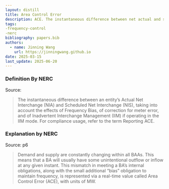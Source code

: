 ```yaml
---
layout: distill
title: Area Control Error
description: ACE. The instantaneous difference between net actual and scheduled interchange.
tags:
-frequency-control 
-nerc
bibliography: papers.bib
authors:
  - name: Jinning Wang
    url: https://jinningwang.github.io
date: 2025-03-15
last_update: 2025-06-20
---
```


### Definition By NERC

Source: <d-cite key="nerc2024glossary"></d-cite>

> The instantaneous difference between an entity’s Actual Net Interchange (NIA) and Scheduled Net Interchange (NIS), taking into account the effects of Frequency Bias, of correction for meter error, and of Inadvertent Interchange Management (IIM) if operating in the IIM mode. For compliance usage, refer to the term Reporting ACE.

### Explanation by NERC

Source: <d-cite key="nerc2021balancing"></d-cite> p6

> Demand and supply are constantly changing within all BAAs. This means that a BA will usually have some unintentional outflow or inflow at any given instant. This mismatch in meeting a BA’s internal obligations, along with the small additional “bias” obligation to maintain frequency, is represented via a real-time value called Area Control Error (ACE), with units of MW.
